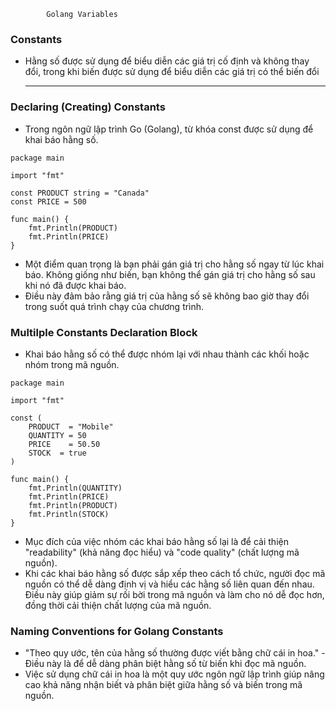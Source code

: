             Golang Variables

### Constants
- Hằng số được sử dụng để biểu diễn các giá trị cố định và không thay đổi, trong khi biến được sử dụng để biểu diễn các giá trị có thể biến đổi
<br><hr>
### Declaring (Creating) Constants
- Trong ngôn ngữ lập trình Go (Golang), từ khóa const được sử dụng để khai báo hằng số.

```
package main

import "fmt"

const PRODUCT string = "Canada"
const PRICE = 500

func main() {
	fmt.Println(PRODUCT)
	fmt.Println(PRICE)
}
```

- Một điểm quan trọng là bạn phải gán giá trị cho hằng số ngay từ lúc khai báo. Không giống như biến, bạn không thể gán giá trị cho hằng số sau khi nó đã được khai báo.
- Điều này đảm bảo rằng giá trị của hằng số sẽ không bao giờ thay đổi trong suốt quá trình chạy của chương trình.
### Multilple Constants Declaration Block
- Khai báo hằng số có thể được nhóm lại với nhau thành các khối hoặc nhóm trong mã nguồn.

```
package main

import "fmt"

const (
	PRODUCT  = "Mobile"
	QUANTITY = 50
	PRICE    = 50.50
	STOCK  = true
)

func main() {
	fmt.Println(QUANTITY)
	fmt.Println(PRICE)
	fmt.Println(PRODUCT)
	fmt.Println(STOCK)
}
```

- Mục đích của việc nhóm các khai báo hằng số lại là để cải thiện "readability" (khả năng đọc hiểu) và "code quality" (chất lượng mã nguồn).
- Khi các khai báo hằng số được sắp xếp theo cách tổ chức, người đọc mã nguồn có thể dễ dàng định vị và hiểu các hằng số liên quan đến nhau. Điều này giúp giảm sự rối bời trong mã nguồn và làm cho nó dễ đọc hơn, đồng thời cải thiện chất lượng của mã nguồn.

### Naming Conventions for Golang Constants
- "Theo quy ước, tên của hằng số thường được viết bằng chữ cái in hoa." - Điều này là để dễ dàng phân biệt hằng số từ biến khi đọc mã nguồn.
- Việc sử dụng chữ cái in hoa là một quy ước ngôn ngữ lập trình giúp nâng cao khả năng nhận biết và phân biệt giữa hằng số và biến trong mã nguồn.